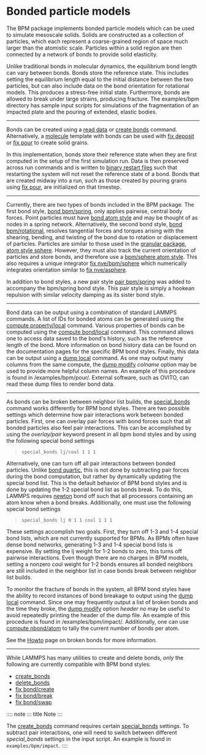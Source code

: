 # Bonded particle models

The BPM package implements bonded particle models which can be used to
simulate mesoscale solids. Solids are constructed as a collection of
particles, which each represent a coarse-grained region of space much
larger than the atomistic scale. Particles within a solid region are
then connected by a network of bonds to provide solid elasticity.

Unlike traditional bonds in molecular dynamics, the equilibrium bond
length can vary between bonds. Bonds store the reference state. This
includes setting the equilibrium length equal to the initial distance
between the two particles, but can also include data on the bond
orientation for rotational models. This produces a stress-free initial
state. Furthermore, bonds are allowed to break under large strains,
producing fracture. The examples/bpm directory has sample input scripts
for simulations of the fragmentation of an impacted plate and the
pouring of extended, elastic bodies.

------------------------------------------------------------------------

Bonds can be created using a [read data](read_data) or [create
bonds](create_bonds) command. Alternatively, a [molecule](molecule)
template with bonds can be used with [fix deposit](fix_deposit) or [fix
pour](fix_pour) to create solid grains.

In this implementation, bonds store their reference state when they are
first computed in the setup of the first simulation run. Data is then
preserved across run commands and is written to [binary restart
files](restart) such that restarting the system will not reset the
reference state of a bond. Bonds that are created midway into a run,
such as those created by pouring grains using [fix pour](fix_pour), are
initialized on that timestep.

------------------------------------------------------------------------

Currently, there are two types of bonds included in the BPM package. The
first bond style, [bond bpm/spring](bond_bpm_spring), only applies
pairwise, central body forces. Point particles must have [bond atom
style](atom_style) and may be thought of as nodes in a spring network.
Alternatively, the second bond style, [bond
bpm/rotational](bond_bpm_rotational), resolves tangential forces and
torques arising with the shearing, bending, and twisting of the bond due
to rotation or displacement of particles. Particles are similar to those
used in the [granular package](Howto_granular), [atom style
sphere](atom_style). However, they must also track the current
orientation of particles and store bonds, and therefore use a
[bpm/sphere atom style](atom_style). This also requires a unique
integrator [fix nve/bpm/sphere](fix_nve_bpm_sphere) which numerically
integrates orientation similar to [fix nve/asphere](fix_nve_asphere).

In addition to bond styles, a new pair style [pair
bpm/spring](pair_bpm_spring) was added to accompany the bpm/spring bond
style. This pair style is simply a hookean repulsion with similar
velocity damping as its sister bond style.

------------------------------------------------------------------------

Bond data can be output using a combination of standard LAMMPS commands.
A list of IDs for bonded atoms can be generated using the [compute
property/local](compute_property_local) command. Various properties of
bonds can be computed using the [compute bond/local](compute_bond_local)
command. This command allows one to access data saved to the bond\'s
history, such as the reference length of the bond. More information on
bond history data can be found on the documentation pages for the
specific BPM bond styles. Finally, this data can be output using a [dump
local](dump) command. As one may output many columns from the same
compute, the [dump modify](dump_modify) *colname* option may be used to
provide more helpful column names. An example of this procedure is found
in /examples/bpm/pour/. External software, such as OVITO, can read these
dump files to render bond data.

------------------------------------------------------------------------

As bonds can be broken between neighbor list builds, the
[special_bonds](special_bonds) command works differently for BPM bond
styles. There are two possible settings which determine how pair
interactions work between bonded particles. First, one can overlay pair
forces with bond forces such that all bonded particles also feel pair
interactions. This can be accomplished by using the *overlay/pair*
keyword present in all bpm bond styles and by using the following
special bond settings

> ``` LAMMPS
> special_bonds lj/coul 1 1 1
> ```

Alternatively, one can turn off all pair interactions between bonded
particles. Unlike [bond quartic](bond_quartic), this is not done by
subtracting pair forces during the bond computation, but rather by
dynamically updating the special bond list. This is the default behavior
of BPM bond styles and is done by updating the 1-2 special bond list as
bonds break. To do this, LAMMPS requires [newton](newton) bond off such
that all processors containing an atom know when a bond breaks.
Additionally, one must use the following special bond settings

> ``` LAMMPS
> special_bonds lj 0 1 1 coul 1 1 1
> ```

These settings accomplish two goals. First, they turn off 1-3 and 1-4
special bond lists, which are not currently supported for BPMs. As BPMs
often have dense bond networks, generating 1-3 and 1-4 special bond
lists is expensive. By setting the lj weight for 1-2 bonds to zero, this
turns off pairwise interactions. Even though there are no charges in BPM
models, setting a nonzero coul weight for 1-2 bonds ensures all bonded
neighbors are still included in the neighbor list in case bonds break
between neighbor list builds.

To monitor the fracture of bonds in the system, all BPM bond styles have
the ability to record instances of bond breakage to output using the
[dump local](dump) command. Since one may frequently output a list of
broken bonds and the time they broke, the [dump modify](dump_modify)
option *header no* may be useful to avoid repeatedly printing the header
of the dump file. An example of this procedure is found in
/examples/bpm/impact/. Additionally, one can use [compute
nbond/atom](compute_nbond_atom) to tally the current number of bonds per
atom.

See the [Howto](Howto_broken_bonds) page on broken bonds for more
information.

------------------------------------------------------------------------

While LAMMPS has many utilities to create and delete bonds, *only* the
following are currently compatible with BPM bond styles:

-   [create_bonds](create_bonds)
-   [delete_bonds](delete_bonds)
-   [fix bond/create](fix_bond_create)
-   [fix bond/break](fix_bond_break)
-   [fix bond/swap](fix_bond_swap)

:::: note
::: title
Note
:::

The [create_bonds](create_bonds) command requires certain
[special_bonds](special_bonds) settings. To subtract pair interactions,
one will need to switch between different *special_bonds* settings in
the input script. An example is found in `examples/bpm/impact`.
::::
